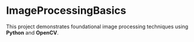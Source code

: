 # ImageProcessingBasics
This project demonstrates foundational image processing techniques using **Python** and **OpenCV**. 
